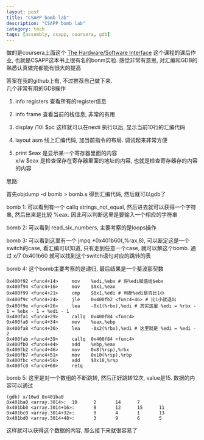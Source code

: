 ```yaml
---
layout: post
title: "CSAPP bomb lab"
description: "CSAPP bomb lab"
category: tech
tags: [assembly, csapp, coursera, gdb]
---
```


做的是coursera上面这个 [The Hardware/Software Interface][1] 这个课程的课后作业, 也就是CSAPP这本书上很有名的bonm实验. 感觉非常有意思, 对汇编和GDB的熟悉认真做完都能有很大的提高

答案在我的github上有, 不过推荐自己做下来.  
几个非常有用的GDB操作

1. info registers 查看所有的register信息

2. info frame 查看当前的栈信息, 非常的有用

3. display /10i $pc 这样就可以在nexti 执行以后, 显示当前10行的汇编代码


4. layout asm 线上汇编代码, 加当前指令的布局. 调试起来非常方便

5. print $eax 是显示某一个寄存器里面的内容  
x/w $eax 是检查保存在寄存器里面的地址的内容, 也就是检查寄存器存的内容的内容

思路:  

首先objdump -d bomb > bomb.s 得到汇编代码, 然后就可以gdb了

bomb 1: 可以看到有一个 callq strings_not_equal, 然后进去就可以获得一个字符串, 然后出来是比较 %eax. 因此可以判断这里是要输入一个相应的字符串

bomb 2: 可以看到 read_six_numbers, 主要考察的是loops操作

bomb 3: 可以看到这里有一个 jmpq   *0x401b60(,%rax,8), 可以断定这是一个switch的case, 看汇编可以知道, 只有走到任意一个case, 就可以解这个bomb. 
通过 x/7 0x401b60 就可以找到这个switch语句对应的跳转的表

bomb 4: 这个bomb主要考察的是递归, 最后结果是一个斐波那契数

    0x400f92 <func4+14>     mov    %edi,%ebx # 将%edi赋值给$ebx
    0x400f94 <func4+16>     mov    $0x1,%eax
    0x400f99 <func4+21>     cmp    $0x1,%edi # 判断%edi是否比1小
    0x400f9c <func4+24>     jle    0x400fb2 <func4+46> # 比1小就退出
    0x400f9e <func4+26>     lea    -0x1(%rbx),%edi # 其实这里 %edi = %rbx - 1 = %ebx - 1 = %edi - 1
    0x400fa1 <func4+29>     callq  0x400f84 <func4>
    0x400fa6 <func4+34>     mov    %eax,%ebp
    0x400fa8 <func4+36>     lea    -0x2(%rbx),%edi # 这里就是 %edi = %edi - 2
    0x400fab <func4+39>     callq  0x400f84 <func4>
    0x400fb0 <func4+44>     add    %ebp,%eax
    0x400fb2 <func4+46>     mov    0x8(%rsp),%rbx
    0x400fb7 <func4+51>     mov    0x10(%rsp),%rbp
    0x400fbc <func4+56>     add    $0x18,%rsp
    0x400fc0 <func4+60>     retq

bomb 5: 这里是对一个数组的不断跳转, 然后正好跳转12次, value是15. 数据的内容可以通过  

    (gdb) x/16wd 0x401ba0
    0x401ba0 <array.3014>:  10      2       14      7
    0x401bb0 <array.3014+16>:       8       12      15      11
    0x401bc0 <array.3014+32>:       0       4       1       13
    0x401bd0 <array.3014+48>:       3       9       6       5

这样就可以获得这个数据的内容, 那么接下来就很容易了


[1]: https://class.coursera.org/hwswinterface-002/lecture
